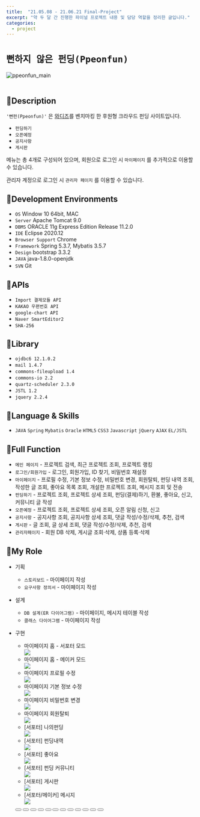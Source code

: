```yaml
---
title:  "21.05.08 - 21.06.21 Final-Project"
excerpt: "약 두 달 간 진행한 파이널 프로젝트 내용 및 담당 역할을 정리한 글입니다."
categories:
  - project
---
```




# `뻔하지 않은 펀딩(Ppeonfun)`
![ppeonfun_main](https://user-images.githubusercontent.com/73643995/124245559-0d810c00-db5b-11eb-817d-67a5c88309ae.png) <br /><br />

## 🐾Description
`'뻔펀(Ppeonfun)'` 은 [와디즈](https://www.wadiz.kr/web/main)를 벤치마킹 한 후원형 크라우드 펀딩 사이트입니다. <br />


+ `펀딩하기`
+ `오픈예정`
+ `공지사항`
+ `게시판`

메뉴는 총 4개로 구성되어 있으며, 회원으로 로그인 시 `마이페이지` 를 추가적으로 이용할 수 있습니다.<br/>

관리자 계정으로 로그인 시 `관리자 페이지` 를 이용할 수 있습니다.<br />

## 🐾Development Environments
+ `OS` Window 10 64bit, MAC
+ `Server` Apache Tomcat 9.0
+ `DBMS` ORACLE 11g Express Edition Release 11.2.0
+ `IDE` Eclipse 2020.12
+ `Browser Support` Chrome
+ `Framework` Spring 5.3.7, Mybatis 3.5.7
+ `Design` bootstrap 3.3.2
+ `JAVA` java-1.8.0-openjdk
+ `SVN` Git 　

## 🐾APIs
+ `Import 결제모듈 API`
+ `KAKAO 우편번호 API`
+ `google-chart API`
+ `Naver SmartEditor2`
+ `SHA-256`

## 🐾Library
+ `ojdbc6 12.1.0.2`
+ `mail 1.4.7`
+ `commons-fileupload 1.4`
+ `commons-io 2.2`
+ `quartz-scheduler 2.3.0`
+ `JSTL 1.2`
+ `jquery 2.2.4`


## 🐾Language & Skills
+ `JAVA` `Spring` `Mybatis` `Oracle` `HTML5` `CSS3` `Javascript` `jQuery` `AJAX` `EL/JSTL`

## 🐾Full Function
+ `메인 페이지` - 프로젝트 검색, 최근 프로젝트 조회, 프로젝트 랭킹
+ `로그인/회원가입` - 로그인, 회원가입, ID 찾기, 비밀번호 재설정
+ `마이페이지` - 프로필 수정, 기본 정보 수정, 비밀번호 변경, 회원탈퇴, 펀딩 내역 조회, 작성한 글 조회, 좋아요 목록 조회, 개설한 프로젝트 조회, 메시지 조회 및 전송
+ `펀딩하기` - 프로젝트 조회, 프로젝트 상세 조회, 펀딩(결제)하기, 환불, 좋아요, 신고, 커뮤니티 글 작성
+ `오픈예정` - 프로젝트 조회, 프로젝트 상세 조회, 오픈 알림 신청, 신고
+ `공지사항` - 공지사항 조회, 공지사항 상세 조회, 댓글 작성/수정/삭제, 추천, 검색
+ `게시판` - 글 조회, 글 상세 조회, 댓글 작성/수정/삭제, 추천, 검색
+ `관리자페이지` - 회원 DB 삭제, 게시글 조회·삭제, 상품 등록·삭제

## 🐾My Role
+ 기획
  + `스토리보드` - 마이페이지 작성
  + `요구사항 정의서` - 마이페이지 작성

+ 설계
  + `DB 설계(ER 다이어그램)` - 마이페이지, 메시지 테이블 작성
  + `클래스 다이어그램` - 마이페이지  작성  

+ 구현
  <div class="slider-box">
    <ul class="slider">
      <li>
        <div class="slide-name">마이페이지 홈 - 서포터 모드</div>
        <img src="https://user-images.githubusercontent.com/73643995/124255115-c6981400-db64-11eb-8e7f-2bcc531898e4.png">
      </li>
      <li>
        <div class="slide-name">마이페이지 홈 - 메이커 모드</div>
        <img src="https://user-images.githubusercontent.com/73643995/124255199-df082e80-db64-11eb-83f6-62c997de712e.png">
      </li>
      <li>
        <div class="slide-name">마이페이지 프로필 수정</div>
        <img src="https://user-images.githubusercontent.com/73643995/124536910-d315b880-de53-11eb-91a4-14cfefc9924b.png">
      </li>
      <li>
        <div class="slide-name">마이페이지 기본 정보 수정</div>
        <img src="https://user-images.githubusercontent.com/73643995/124537350-b29a2e00-de54-11eb-83e8-f26699131081.png">
      </li>
      <li>
        <div class="slide-name">마이페이지 비밀번호 변경</div>
        <img src="https://user-images.githubusercontent.com/73643995/124539898-5259bb00-de59-11eb-815a-68cf2bf6b1b0.png">
      </li>
      <li>
        <div class="slide-name">마이페이지 회원탈퇴</div>
        <img src="https://user-images.githubusercontent.com/73643995/124544300-d2841e80-de61-11eb-85db-dd8864c458b9.png">
      </li>
      <li>
        <div class="slide-name">[서포터] 나의펀딩</div>
        <img src="https://user-images.githubusercontent.com/73643995/124539969-75846a80-de59-11eb-99ab-de69a82c5f6c.png">
      </li>
      <li>
        <div class="slide-name">[서포터] 펀딩내역</div>
        <img src="https://user-images.githubusercontent.com/73643995/124540206-de6be280-de59-11eb-8cd3-5bb0768f1e68.png">
      </li>
      <li>
        <div class="slide-name">[서포터] 좋아요</div>
        <img src="https://user-images.githubusercontent.com/73643995/124542018-95b62880-de5d-11eb-9073-cd6b00e58c1f.png">
      </li>
      <li>
        <div class="slide-name">[서포터] 펀딩 커뮤니티</div>
        <img src="https://user-images.githubusercontent.com/73643995/124542904-3fe28000-de5f-11eb-81f8-a8a0d261f394.png">
      </li>
      <li>
        <div class="slide-name">[서포터] 게시판</div>
        <img src="https://user-images.githubusercontent.com/73643995/124544105-71f4e180-de61-11eb-9fb2-ca2d0c4ef8f1.png">
      </li>
      <li>
        <div class="slide-name">[서포터/메이커] 메시지</div>
        <img src="https://user-images.githubusercontent.com/73643995/124544551-41617780-de62-11eb-9db2-a88424285f00.png">
      </li>
    </ul>
  </div>
  <div class="slide-page">
    <button type="button" class="slide-page-btn" onclick="changeSlide(0)"></button>
    <button type="button" class="slide-page-btn" onclick="changeSlide(1)"></button>
    <button type="button" class="slide-page-btn" onclick="changeSlide(2)"></button>
    <button type="button" class="slide-page-btn" onclick="changeSlide(3)"></button>
    <button type="button" class="slide-page-btn" onclick="changeSlide(4)"></button>
    <button type="button" class="slide-page-btn" onclick="changeSlide(5)"></button>
    <button type="button" class="slide-page-btn" onclick="changeSlide(6)"></button>
    <button type="button" class="slide-page-btn" onclick="changeSlide(7)"></button>
    <button type="button" class="slide-page-btn" onclick="changeSlide(8)"></button>
    <button type="button" class="slide-page-btn" onclick="changeSlide(9)"></button>
    <button type="button" class="slide-page-btn" onclick="changeSlide(10)"></button>
    <button type="button" class="slide-page-btn" onclick="changeSlide(11)"></button>
  </div>
